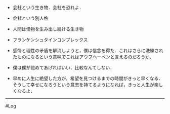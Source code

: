 
- 会社という生き物．会社を恐れよ．
- 会社という別人格
- 人間は怪物を生み出し続ける生き物
- フランケンシュタインコンプレックス

- 感情と理性の矛盾を解消しようと，僕は信念を得た．これはさらに洗練されたものになるという意味でこれはアウフヘーベンと言えるのだろうか．
- 僕は僕が認めてあげればいい．比較なんてしない．
- 早めに人生に絶望した方が，希望を見つけるまでの時間がきっと早くなる．そうして幸せになろうという意志を持てるようになれば，きっと人生が楽しくなるよ．

---
#Log 
